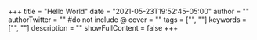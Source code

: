 +++
title = "Hello World"
date = "2021-05-23T19:52:45-05:00"
author = ""
authorTwitter = "" #do not include @
cover = ""
tags = ["", ""]
keywords = ["", ""]
description = ""
showFullContent = false
+++
